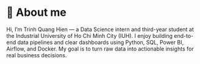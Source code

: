 # 👋 About me
Hi, I’m Trinh Quang Hien — a Data Science intern and third-year student at the Industrial University of Ho Chi Minh City (IUH). I enjoy building end-to-end data pipelines and clear dashboards using Python, SQL, Power BI, Airflow, and Docker. My goal is to turn raw data into actionable insights for real business decisions.
